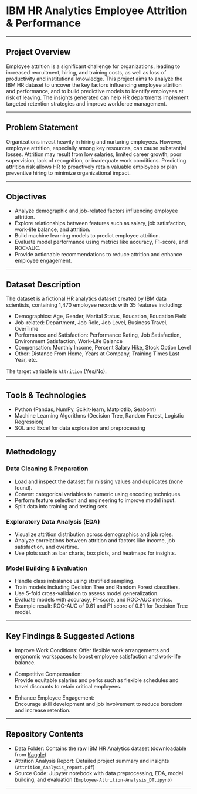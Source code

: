 

# IBM HR Analytics Employee Attrition & Performance

---

## Project Overview

Employee attrition is a significant challenge for organizations, leading to increased recruitment, hiring, and training costs, as well as loss of productivity and institutional knowledge. This project aims to analyze the IBM HR dataset to uncover the key factors influencing employee attrition and performance, and to build predictive models to identify employees at risk of leaving. The insights generated can help HR departments implement targeted retention strategies and improve workforce management.

---

## Problem Statement

Organizations invest heavily in hiring and nurturing employees. However, employee attrition, especially among key resources, can cause substantial losses. Attrition may result from low salaries, limited career growth, poor supervision, lack of recognition, or inadequate work conditions. Predicting attrition risk allows HR to proactively retain valuable employees or plan preventive hiring to minimize organizational impact.

---

## Objectives

- Analyze demographic and job-related factors influencing employee attrition.
- Explore relationships between features such as salary, job satisfaction, work-life balance, and attrition.
- Build machine learning models to predict employee attrition.
- Evaluate model performance using metrics like accuracy, F1-score, and ROC-AUC.
- Provide actionable recommendations to reduce attrition and enhance employee engagement.

---

## Dataset Description

The dataset is a fictional HR analytics dataset created by IBM data scientists, containing 1,470 employee records with 35 features including:

- Demographics: Age, Gender, Marital Status, Education, Education Field
- Job-related: Department, Job Role, Job Level, Business Travel, OverTime
- Performance and Satisfaction: Performance Rating, Job Satisfaction, Environment Satisfaction, Work-Life Balance
- Compensation: Monthly Income, Percent Salary Hike, Stock Option Level
- Other: Distance From Home, Years at Company, Training Times Last Year, etc.

The target variable is `Attrition` (Yes/No).

---

## Tools & Technologies

- Python (Pandas, NumPy, Scikit-learn, Matplotlib, Seaborn)
- Machine Learning Algorithms (Decision Tree, Random Forest, Logistic Regression)
- SQL and Excel for data exploration and preprocessing

---

## Methodology

### Data Cleaning & Preparation
- Load and inspect the dataset for missing values and duplicates (none found).
- Convert categorical variables to numeric using encoding techniques.
- Perform feature selection and engineering to improve model input.
- Split data into training and testing sets.

### Exploratory Data Analysis (EDA)
- Visualize attrition distribution across demographics and job roles.
- Analyze correlations between attrition and factors like income, job satisfaction, and overtime.
- Use plots such as bar charts, box plots, and heatmaps for insights.

### Model Building & Evaluation
- Handle class imbalance using stratified sampling.
- Train models including Decision Tree and Random Forest classifiers.
- Use 5-fold cross-validation to assess model generalization.
- Evaluate models with accuracy, F1-score, and ROC-AUC metrics.
- Example result: ROC-AUC of 0.61 and F1 score of 0.81 for Decision Tree model.

---

## Key Findings & Suggested Actions

- Improve Work Conditions:
  Offer flexible work arrangements and ergonomic workspaces to boost employee satisfaction and work-life balance.

- Competitive Compensation:  
  Provide equitable salaries and perks such as flexible schedules and travel discounts to retain critical employees.

- Enhance Employee Engagement:  
  Encourage skill development and job involvement to reduce boredom and increase retention.

---

## Repository Contents

- Data Folder: Contains the raw IBM HR Analytics dataset (downloadable from [Kaggle](https://www.kaggle.com/pavansubhasht/ibm-hr-analytics-attrition-dataset))
- Attrition Analysis Report: Detailed project summary and insights (`Attrition_Analysis_report.pdf`)
- Source Code: Jupyter notebook with data preprocessing, EDA, model building, and evaluation (`Employee-Attrition-Analysis_DT.ipynb`)

---

